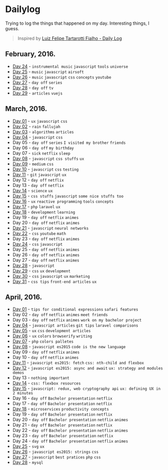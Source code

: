 # Dailylog

Trying to log the things that happened on my day. Interesting things, I guess.

> Inspired by [Luiz Felipe Tartarotti Fialho - Daily Log](https://github.com/LFeh/dailylog)

## February, 2016.

- [Day 24](logs/24-02-2016.md) - `instrumental music` `javascript` `tools` `universe`
- [Day 25](logs/25-02-2016.md) - `music` `javascript` `airsoft`
- [Day 26](logs/26-02-2016.md) - `music` `javascript` `css` `concepts` `youtube`
- [Day 27](logs/27-02-2016.md) - `day off` `series`
- [Day 28](logs/28-02-2016.md) - `day off` `tv`
- [Day 29](logs/29-02-2016.md) - `articles` `vuejs`

## March, 2016.

- [Day 01](logs/01-03-2016.md) - `ux` `javascript` `css`
- [Day 02](logs/02-03-2016.md) - `rain` `fallujah`
- [Day 03](logs/03-03-2016.md) - `algorithms` `articles`
- [Day 04](logs/04-03-2016.md) - `javascript` `css`
- Day 05 - `day off` `series` `I visited my brother` `friends`
- Day 06 - `day off` `my birthday`
- Day 07 - `sick` `netflix` `sleep`
- [Day 08](logs/08-03-2016.md) - `javascript` `css stuffs` `ux`
- [Day 09](logs/09-03-2016.md) - `medium` `css`
- [Day 10](logs/10-03-2016.md) - `javascript` `css` `testing`
- [Day 11](logs/11-03-2016.md) - `git` `javascript` `ux`
- Day 12 - `day off` `netflix`
- Day 13 - `day off` `netflix`
- [Day 14](logs/14-03-2016.md) - `science` `ux`
- [Day 15](logs/15-03-2016.md) - `css stuffs` `javascript` `some nice stuffs too`
- [Day 16](logs/16-03-2016.md) - `ux` `reactive programming` `tools` `concepts`
- [Day 17](logs/17-03-2016.md) - `php` `laravel` `ux`
- [Day 18](logs/18-03-2016.md) - `development` `learning`
- Day 19 - `day off` `netflix` `animes`
- Day 20 - `day off` `netflix` `animes`
- [Day 21](logs/21-03-2016.md) - `javascript` `neural networks`
- [Day 22](logs/22-03-2016.md) - `css` `youtube` `math`
- Day 23 - `day off` `netflix` `animes`
- [Day 24](logs/24-03-2016.md) - `css` `javascript`
- Day 25 - `day off` `netflix` `animes`
- Day 26 - `day off` `netflix` `animes`
- Day 27 - `day off` `netflix` `animes`
- [Day 28](logs/28-03-2016.md) - `javascript`
- [Day 29](logs/29-03-2016.md) - `css` `ux` `development`
- [Day 30](logs/30-03-2016.md) - `css` `javascript` `ux` `marketing`
- [Day 31](logs/31-03-2016.md) - `css tips` `front-end articles` `ux`

## April, 2016.

- [Day 01](logs/01-04-2016.md) - `tips for conditional expressions` `safari features`
- Day 02 - `day off` `netflix` `animes` `meet friends`
- Day 03 - `day off` `netflix` `animes` `work on my bachelor project`
- [Day 04](logs/04-04-2016.md) - `javascript articles` `git tips` `laravel comparisons`
- [Day 05](logs/05-04-2016.md) - `ux` `css` `development articles`
- [Day 06](logs/06-04-2016.md) - `ux` `colors` `browserify` `writing`
- [Day 07](logs/07-04-2016.md) - `php` `colors palletes`
- [Day 08](logs/08-04-2016.md) - `javascript es2015` `code is the new language`
- Day 09 - `day off` `netflix` `animes`
- Day 10 - `day off` `netflix` `animes`
- [Day 11](logs/11-04-2016.md) - `javascript es2015: fetch` `css: nth-child and flexbox`
- [Day 12](logs/12-04-2016.md) - `javascript es2015: async and await` `ux: strategy and modules demos`
- Day 13 - `nothing important`
- [Day 14](logs/14-04-2016.md) - `css: flexbox resources`
- [Day 15](logs/15-04-2016.md) - `javascript: redux, web cryptography api` `ux: defining UX in 2 minutes`
- Day 16 - `day off` `Bachelor presentation` `netflix`
- Day 17 - `day off` `Bachelor presentation` `netflix`
- [Day 18](logs/18-04-2016.md) - `microservices` `productivity concepts`
- Day 19 - `day off` `Bachelor presentation` `netflix`
- Day 20 - `day off` `Bachelor presentation` `netflix` `animes`
- Day 21 - `day off` `Bachelor presentation` `netflix`
- Day 22 - `day off` `Bachelor presentation` `netflix` `animes`
- Day 23 - `day off` `Bachelor presentation` `netflix`
- Day 24 - `day off` `Bachelor presentation` `netflix` `animes`
- [Day 25](logs/25-04-2016.md) - `svg` `ux`
- [Day 26](logs/26-04-2016.md) - `javascript es2015: strings` `css`
- [Day 27](logs/27-04-2016.md) - `javascript` `best pratices` `php` `css`
- [Day 28](logs/28-04-2016.md) - `mysql`
